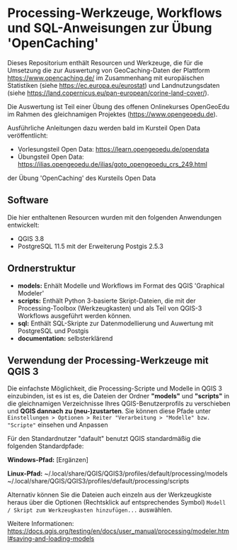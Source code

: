 # Processing-Werkzeuge, Workflows und SQL-Anweisungen zur Übung 'OpenCaching'

Dieses Repositorium enthält Resourcen und Werkzeuge, die für die Umsetzung die zur Auswertung von GeoCaching-Daten der Plattform https://www.opencaching.de/ im Zusammenhang mit europäischen Statistiken (siehe https://ec.europa.eu/eurostat) und Landnutzungsdaten (siehe https://land.copernicus.eu/pan-european/corine-land-cover/).

Die Auswertung ist Teil einer Übung des offenen Onlinekurses OpenGeoEdu im Rahmen des gleichnamigen Projektes (https://www.opengeoedu.de). 

Ausführliche Anleitungen dazu werden bald im Kursteil Open Data veröffentlicht:
* Vorlesungsteil Open Data: https://learn.opengeoedu.de/opendata
* Übungsteil Open Data: https://ilias.opengeoedu.de/ilias/goto_opengeoedu_crs_249.html


der Übung 'OpenCaching' des Kursteils Open Data

## Software

Die hier enthaltenen Resourcen wurden mit den folgenden Anwendungen entwickelt:

* QGIS 3.8
* PostgreSQL 11.5 mit der Erweiterung Postgis 2.5.3

## Ordnerstruktur

- **models:** Enhält Modelle und Workflows im Format des QGIS 'Graphical Modeler'
- **scripts:** Enthält Python 3-basierte Skript-Dateien, die mit der Processing-Toolbox (Werkzeugkasten) und als Teil von QGIS-3 Workflows ausgeführt werden können.
- **sql:** Enthält SQL-Skripte zur Datenmodellierung und Auwertung mit PostgreSQL und Postgis
- **documentation:** selbsterklärend

## Verwendung der Processing-Werkzeuge mit QGIS 3

Die einfachste Möglichkeit, die Processing-Scripte und Modelle in QGIS 3 einzubinden, ist es ist es, die Dateien der Ordner **"models"** und **"scripts"** in die gleichnamigen Verzeichnisse Ihres QGIS-Benutzerprofils zu verschieben und **QGIS dannach zu (neu-)zustarten**. Sie können diese Pfade unter `Einstellungen > Optionen > Reiter "Verarbeitung > "Modelle" bzw. "Scripte"` einsehen und Anpassen

Für den Standardnutzer "dafault" benutzt QGIS standardmäßig die folgenden Standardpfade:

**Windows-Pfad:**
[Ergänzen]

**Linux-Pfad:**
~/.local/share/QGIS/QGIS3/profiles/default/processing/models
~/.local/share/QGIS/QGIS3/profiles/default/processing/scripts

Alternativ können Sie die Dateien auch einzeln aus der Werkzeugkiste heraus über die Optionen (Rechtsklick auf entsprechendes Symbol) `Modell / Skript zum Werkzeugkasten hinzufügen...` auswählen.

Weitere Informationen:
https://docs.qgis.org/testing/en/docs/user_manual/processing/modeler.html#saving-and-loading-models
